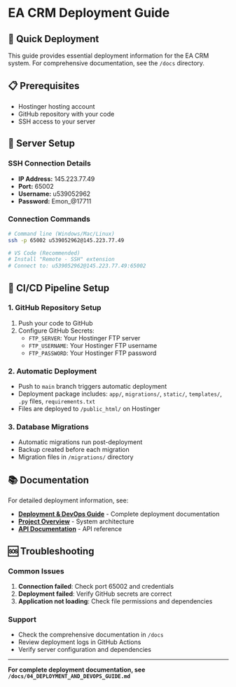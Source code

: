 # EA CRM Deployment Guide

## 🚀 **Quick Deployment**

This guide provides essential deployment information for the EA CRM system. For comprehensive documentation, see the `/docs` directory.

## 📋 **Prerequisites**

- Hostinger hosting account
- GitHub repository with your code
- SSH access to your server

## 🔧 **Server Setup**

### **SSH Connection Details**
- **IP Address:** 145.223.77.49
- **Port:** 65002
- **Username:** u539052962
- **Password:** Emon_@17711

### **Connection Commands**
```bash
# Command line (Windows/Mac/Linux)
ssh -p 65002 u539052962@145.223.77.49

# VS Code (Recommended)
# Install "Remote - SSH" extension
# Connect to: u539052962@145.223.77.49:65002
```

## 🚀 **CI/CD Pipeline Setup**

### **1. GitHub Repository Setup**
1. Push your code to GitHub
2. Configure GitHub Secrets:
   - `FTP_SERVER`: Your Hostinger FTP server
   - `FTP_USERNAME`: Your Hostinger FTP username
   - `FTP_PASSWORD`: Your Hostinger FTP password

### **2. Automatic Deployment**
- Push to `main` branch triggers automatic deployment
- Deployment package includes: `app/`, `migrations/`, `static/`, `templates/`, `.py` files, `requirements.txt`
- Files are deployed to `/public_html/` on Hostinger

### **3. Database Migrations**
- Automatic migrations run post-deployment
- Backup created before each migration
- Migration files in `/migrations/` directory

## 📚 **Documentation**

For detailed deployment information, see:
- **[Deployment & DevOps Guide](docs/04_DEPLOYMENT_AND_DEVOPS_GUIDE.md)** - Complete deployment documentation
- **[Project Overview](docs/01_PROJECT_OVERVIEW_AND_ARCHITECTURE.md)** - System architecture
- **[API Documentation](docs/03_API_DOCUMENTATION_AND_INTEGRATION.md)** - API reference

## 🆘 **Troubleshooting**

### **Common Issues**
1. **Connection failed**: Check port 65002 and credentials
2. **Deployment failed**: Verify GitHub secrets are correct
3. **Application not loading**: Check file permissions and dependencies

### **Support**
- Check the comprehensive documentation in `/docs`
- Review deployment logs in GitHub Actions
- Verify server configuration and dependencies

---

**For complete deployment documentation, see `/docs/04_DEPLOYMENT_AND_DEVOPS_GUIDE.md`** 